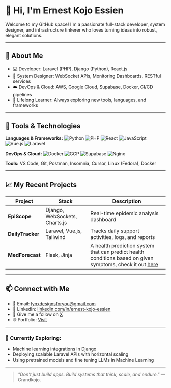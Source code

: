 # 👋 Hi, I'm Ernest Kojo Essien

Welcome to my GitHub space! I'm a passionate full-stack developer, system designer, and infrastructure tinkerer who loves turning ideas into robust, elegant solutions.

---

## 🚀 About Me

- 💻 Developer: Laravel (PHP), Django (Python), React.js
- 📡 System Designer: WebSocket APIs, Monitoring Dashboards, RESTful services
- ☁️ DevOps & Cloud: AWS, Google Cloud, Supabase, Docker, CI/CD pipelines
- 🧠 Lifelong Learner: Always exploring new tools, languages, and frameworks

---

## 🔧 Tools & Technologies

**Languages & Frameworks:**
![Python](https://img.shields.io/badge/-Python-3776AB?logo=python&logoColor=white)
![PHP](https://img.shields.io/badge/-PHP-777BB4?logo=php&logoColor=white)
![React](https://img.shields.io/badge/-React-61DAFB?logo=react&logoColor=black)
![JavaScript](https://img.shields.io/badge/-JavaScript-F7DF1E?logo=javascript&logoColor=black)
![Vue.js](https://img.shields.io/badge/-Vue.js-4FC08D?logo=vuedotjs&logoColor=white)
![Laravel](https://img.shields.io/badge/-Laravel-FF2D20?logo=laravel&logoColor=white)

**DevOps & Cloud:**
![Docker](https://img.shields.io/badge/-Docker-2496ED?logo=docker&logoColor=white)
![GCP](https://img.shields.io/badge/-Google%20Cloud-4285F4?logo=googlecloud&logoColor=white)
![Supabase](https://img.shields.io/badge/-Supabase-3ECF8E?logo=supabase&logoColor=white)
![Nginx](https://img.shields.io/badge/-Nginx-269539?logo=nginx&logoColor=white)

**Tools:**
VS Code, Git, Postman, Insomnia, Cursor, Linux (Fedora), Docker

---

## 📈 My Recent Projects

| Project | Stack | Description |
|--------|-------|-------------|
| **EpiScope** | Django, WebSockets, Charts.js | Real-time epidemic analysis dashboard |
| **DailyTracker** | Laravel, Vue.js, Tailwind | Tracks daily support activities, logs, and reports |
| **MedForecast** | Flask, Jinja | A health prediction system that can predict health conditions based on given symptoms, check it out [here](https://medforecast.grandkojo.my/)|

---

## 📫 Connect with Me

- 📧 Email: [lynxdesignsforyou@gmail.com](mailto:lynxdesignsforyou@gmail.com)
- 💼 LinkedIn: [linkedin.com/in/ernest-kojo-essien](https://linkedin.com/in/ernest-kojo-essien)
- 🥳 Give me a follow on [X](https://x.com/Grandkojo)
- 🌐 Portfolio: [Visit](https://grandkojomee-main-fonpg1.laravel.cloud/)

---

### 🧪 Currently Exploring:

- Machine learning integrations in Django
- Deploying scalable Laravel APIs with horizontal scaling
- Using pretrained models and fine tuning LLMs in Machine Learning

---

> _"Don't just build apps. Build systems that think, scale, and endure."_ — Grandkojo.



<!--## Hi there 👋

My name is Ernest, and I'm a software engineer and i'm interested in everything Python & PHP!

- 🔭 I’m currently working on EpiScope, an AI-driven epidemic monitoring system for analysing major epidemics in Ghana.
-  🌱 I’m built a health prediction system that can predict health conditions based on given symptoms, check it out [here](https://medforecast.grandkojo.my/)
- 🌱 I’m currently learning using pretrained models and fine tuning LLMs in Machine Learning
- 👯 I’m looking to collaborate on AI powered projects:
- 📫 How to reach me: lynxdesignsforyou@gmail.com
- 🥳 Give me a follow on [X](https://x.com/Grandkojo)
- ⚡ Fun fact: Laravel is the best :)-->
  
<!--
**Grandkojo/Grandkojo** is a ✨ _special_ ✨ repository because its `README.md` (this file) appears on your GitHub profile.

Here are some ideas to get you started:

- 🔭 I’m currently working on ...
- 🌱 I’m currently learning ...
- 👯 I’m looking to collaborate on ...
- 🤔 I’m looking for help with ...
- 💬 Ask me about ...
- 📫 How to reach me: ...
- 😄 Pronouns: ...
- ⚡ Fun fact: ...
-->
